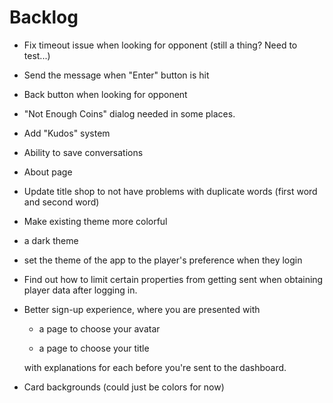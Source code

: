 # Backlog

* Fix timeout issue when looking for opponent (still a thing? Need to test...)

* Send the message when "Enter" button is hit

* Back button when looking for opponent

* "Not Enough Coins" dialog needed in some places.

* Add "Kudos" system

* Ability to save conversations

* About page

* Update title shop to not have problems with duplicate words (first word and second word)

* Make existing theme more colorful

* a dark theme

* set the theme of the app to the player's preference when they login

* Find out how to limit certain properties from getting sent when obtaining player data after logging in.

* Better sign-up experience, where you are presented with
  
  * a page to choose your avatar
  
  * a page to choose your title
  
  with explanations for each before you're sent to the dashboard.

* Card backgrounds (could just be colors for now)
